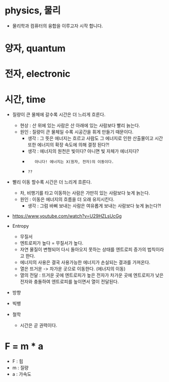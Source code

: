 # physics, 물리
- 물리학과 컴퓨터의 융합을 이루고자 시작 합니다. 

# 양자, quantum

# 전자, electronic

# 시간, time 
- 질량이 큰 물체에 갈수록 시간은 더 느리게 흐른다.
  - 현상 : 산 위에 있는 사람은 산 아래에 있는 사람보다 빨리 늙는다.
  - 원인 : 질량이 큰 물체일 수록 시공간을 휘게 만들기 때문이다. 
    - 생각 : 그 뜻은 에너지는 흐르고 사람도 그 에너지로 인한 산출물이고 시간 또한 에너지의 확장 속도에 의해 결정 된다?!
    - 생각 : 에너지의 원천은 빛이다? 아니면 빛 자체가 에너지다? 
    -        아니다! 에너지는 X(원자, 전자)의 이동이다. 
    -     ??
- 빨리 이동 할수록 시간은 더 느리게 흐른다. 
  - 차, 비행기를 타고 이동하는 사람은 가만히 있는 사람보다 늦게 늙는다. 
  - 원인 : 이동은 에너지의 흐름을 더 오래 유지시킨다. 
    - 생각 : 그럼 바삐 보내는 사람은 여유롭게 보내는 사람보다 늦게 늙는다?! 
- https://www.youtube.com/watch?v=U29HZLsUcGg

- Entropy 
  - 무질서 
  - 엔트로피가 높다 = 무질서가 높다.
  - 자연 물질이 변형되어 다시 돌아오지 못하는 상태를 엔트로피 증가의 법칙이라고 한다.
  - 에너지의 사용은 결국 사용가능한 에너지가 손실되는 결과를 가져온다.
  - 열은 뜨거운 -> 차가운 곳으로 이동한다. (에너지의 이동) 
  - 열의 전달 : 뜨거운 곳에 엔트로피가 높은 전자가 차가운 곳에 엔트로피가 낮은 전자와 충돌하여 엔트로피를 높이면서 열이 전달된다. 
- 방향
- 빅뱅 
- 철학
  - 시간은 곧 권력이다. 

# F = m * a
- F : 힘 
- m : 질량 
- a : 가속도 

